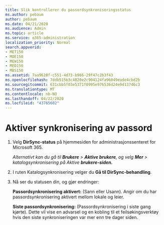 ```yaml
---
title: Slik kontrollerer du passordsynkroniseringsstatus
ms.author: pebaum
author: pebaum
ms.date: 04/21/2020
ms.audience: Admin
ms.topic: article
ms.service: o365-administration
localization_priority: Normal
search.appverid:
- MET150
- MOE150
- MEW150
- MED150
- MBS150
ms.assetid: 7aa9628f-c551-4d73-b966-29f47c2b3f43
ms.openlocfilehash: 7ddb515b3c4820e2c904124fa96049eade4cbd2b
ms.sourcegitcommit: 631cbb5f03e5371f0995e976536d24e9d13746c3
ms.translationtype: MT
ms.contentlocale: nb-NO
ms.lasthandoff: 04/22/2020
ms.locfileid: "43765602"
---
```

# <a name="enable-password-sync"></a>Aktiver synkronisering av passord

1.  Velg **DirSync-status** på hjemmesiden for administrasjonssenteret for Microsoft 365. 
    
     *Alternativt kan du gå til **Brukere** \> **Aktive brukere**, og velg **Mer** \> katalogsynkronisering på Aktive **brukere-siden.*** 
    
2. I ruten Katalogsynkronisering velger du **Gå til DirSync-behandling**. 
    
3. Nå ser du statusen din, og gjør endringer:
    
    **Passordsynkronisering aktivert:** (Sann eller Usann). Angir om du har passordsynkronisering aktivert mellom lokale og leier. 
    
    **Siste passordsynkronisering:** (Passordsynkronisering i siste gang kjørte). Dette vil vise en advarsel og en kobling til et feilsøkingsverktøy hvis den siste synkroniseringen var mer enn tre dager siden. 
    

